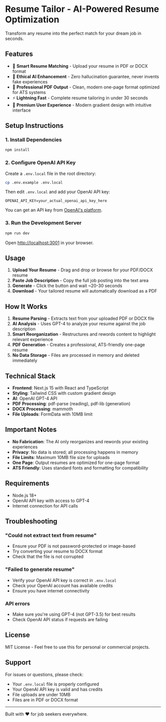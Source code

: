 # Resume Tailor - AI-Powered Resume Optimization

Transform any resume into the perfect match for your dream job in seconds.

## Features

- 🎯 **Smart Resume Matching** - Upload your resume in PDF or DOCX format
- 🤖 **Ethical AI Enhancement** - Zero hallucination guarantee, never invents fake experiences
- 📄 **Professional PDF Output** - Clean, modern one-page format optimized for ATS systems
- ⚡ **Lightning Fast** - Complete resume tailoring in under 30 seconds
- 🎨 **Premium User Experience** - Modern gradient design with intuitive interface

## Setup Instructions

### 1. Install Dependencies

```bash
npm install
```

### 2. Configure OpenAI API Key

Create a `.env.local` file in the root directory:

```bash
cp .env.example .env.local
```

Then edit `.env.local` and add your OpenAI API key:

```
OPENAI_API_KEY=your_actual_openai_api_key_here
```

You can get an API key from [OpenAI's platform](https://platform.openai.com/api-keys).

### 3. Run the Development Server

```bash
npm run dev
```

Open [http://localhost:3001](http://localhost:3001) in your browser.

## Usage

1. **Upload Your Resume** - Drag and drop or browse for your PDF/DOCX resume
2. **Paste Job Description** - Copy the full job posting into the text area
3. **Generate** - Click the button and wait ~20-30 seconds
4. **Download** - Your tailored resume will automatically download as a PDF

## How It Works

1. **Resume Parsing** - Extracts text from your uploaded PDF or DOCX file
2. **AI Analysis** - Uses GPT-4 to analyze your resume against the job description
3. **Smart Reorganization** - Restructures and rewords content to highlight relevant experience
4. **PDF Generation** - Creates a professional, ATS-friendly one-page resume
5. **No Data Storage** - Files are processed in memory and deleted immediately

## Technical Stack

- **Frontend**: Next.js 15 with React and TypeScript
- **Styling**: Tailwind CSS with custom gradient design
- **AI**: OpenAI GPT-4 API
- **PDF Processing**: pdf-parse (reading), pdf-lib (generation)
- **DOCX Processing**: mammoth
- **File Uploads**: FormData with 10MB limit

## Important Notes

- **No Fabrication**: The AI only reorganizes and rewords your existing experiences
- **Privacy**: No data is stored; all processing happens in memory
- **File Limits**: Maximum 10MB file size for uploads
- **One Page**: Output resumes are optimized for one-page format
- **ATS Friendly**: Uses standard fonts and formatting for compatibility

## Requirements

- Node.js 18+ 
- OpenAI API key with access to GPT-4
- Internet connection for API calls

## Troubleshooting

### "Could not extract text from resume"
- Ensure your PDF is not password-protected or image-based
- Try converting your resume to DOCX format
- Check that the file is not corrupted

### "Failed to generate resume"
- Verify your OpenAI API key is correct in `.env.local`
- Check your OpenAI account has available credits
- Ensure you have internet connectivity

### API errors
- Make sure you're using GPT-4 (not GPT-3.5) for best results
- Check OpenAI API status if requests are failing

## License

MIT License - Feel free to use this for personal or commercial projects.

## Support

For issues or questions, please check:
- Your `.env.local` file is properly configured
- Your OpenAI API key is valid and has credits
- File uploads are under 10MB
- Files are in PDF or DOCX format

---

Built with ❤️ for job seekers everywhere.
